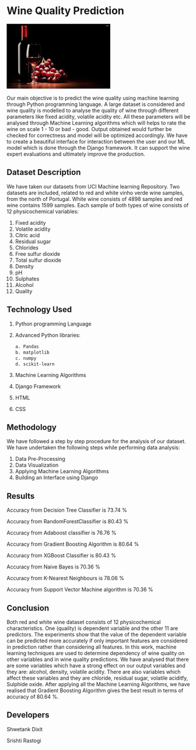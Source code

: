 # Wine Quality Prediction
![Image](wine.jpg)

Our main objective is to predict the wine quality using machine learning through Python programming language.
A large dataset is considered and wine quality is modelled to analyse the quality of wine through different parameters like fixed acidity, volatile acidity etc. 
All these parameters will be analysed through Machine Learning algorithms which will helps to rate the wine on scale 1 - 10 or bad - good. 
Output obtained would further be checked for correctness and model will be optimized accordingly. 
We have to create a beautiful interface for interaction between the user and our ML model which is done through the Django framework.
It can support the wine expert evaluations and ultimately improve the production.


## Dataset Description

We have taken our datasets from UCI Machine learning Repository. 
Two datasets are included, related to red and white vinho verde wine samples, from the north of Portugal.
White wine consists of 4898 samples and red wine contains 1599 samples. Each sample of both types of wine consists of 12 physicochemical variables:
1. Fixed acidity 
2. Volatile acidity
3. Citric acid 
4. Residual sugar 
5. Chlorides 
6. Free sulfur dioxide 
7. Total sulfur dioxide
8. Density 
9. pH 
10. Sulphates 
11. Alcohol 
12. Quality

## Technology Used
1. Python programming Language
2. Advanced Python libraries:

       a. Pandas      
       b. matplotlib      
       c. numpy      
       d. scikit-learn
      
3. Machine Learning Algorithms 
4. Django Framework
5. HTML
6. CSS

## Methodology

We have followed a step by step procedure for the analysis of our dataset. We have undertaken the following steps while performing data analysis:

1. Data Pre-Processing
2. Data Visualization
3. Applying Machine Learning Algorithms
4. Building an Interface using Django

## Results 

Accuracy from Decision Tree Classifier is 73.74 %

Accuracy from RandomForestClassifier is 80.43 %

Accuracy from Adaboost classifier is 76.76 %

Accuracy from Gradient Boosting Algorithm is 80.64 %

Accuracy from XGBoost Classifier is 80.43 %

Accuracy from Naive Bayes is 70.36 %

Accuracy from K-Nearest Neighbours is 78.06 %

Accuracy from Support Vector Machine algorithm is 70.36 %

## Conclusion
Both red and white wine dataset consists of 12 physicochemical characteristics. One (quality) is dependent variable and the other 11 are predictors. The experiments show that the value of the dependent variable can be predicted more accurately if only important features are considered in prediction rather than considering all features.
In this work, machine learning techniques are used to determine dependency of wine quality on other variables and  in  wine  quality predictions. We have analysed that there are some variables which have a strong effect on our output variables and they are: alcohol, density, volatile acidity. There are also variables which affect these variables and they are chloride, residual sugar, volatile aciditfy, Sulphide oxide. After applying all the Machine Learning Algorithms, we have realised that Gradient Boosting Algorithm gives the best result in terms of accuracy of 80.64 %.

## Developers
Shwetank Dixit

Srishti Rastogi


